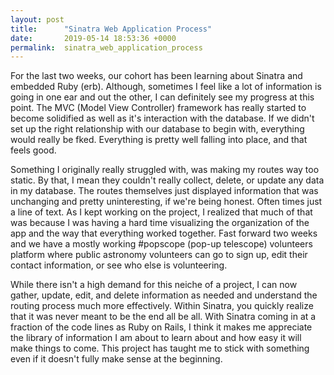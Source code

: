 ```yaml
---
layout: post
title:      "Sinatra Web Application Process"
date:       2019-05-14 18:53:36 +0000
permalink:  sinatra_web_application_process
---
```



For the last two weeks, our cohort has been learning about Sinatra and embedded Ruby (erb). Although, sometimes I feel like a lot of information is going in one ear and out the other, I can definitely see my progress at this point. The MVC (Model View Controller) framework has really started to become solidified as well as it's interaction with the database. If we didn't set up the right relationship with our database to begin with, everything would really be fked. Everything is pretty well falling into place, and that feels good. 

Something I originally really struggled with, was making my routes way too static. By that, I mean they couldn't really collect, delete, or update any data in my database. The routes themselves just displayed information that was unchanging and pretty uninteresting, if we're being honest. Often times just a line of text. As I kept working on the project, I realized that much of that was because I was having a hard time visualizing the organization of the app and the way that everything worked together. Fast forward two weeks and we have a mostly working #popscope (pop-up telescope) volunteers platform where public astronomy volunteers can go to sign up, edit their contact information, or see who else is volunteering. 

While there isn't a high demand for this neiche of a project, I can now gather, update, edit, and delete information as needed and understand the routing process much more effectively. Within Sinatra, you quickly realize that it was never meant to be the end all be all. With Sinatra coming in at a fraction of the code lines as Ruby on Rails, I think it makes me appreciate the library of information I am about to learn about and how easy it will make things to come. This project has taught me to stick with something even if it doesn't fully make sense at the beginning. 
